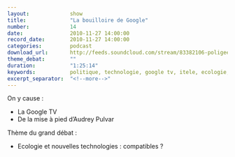 ```yaml
---
layout:             show
title:              "La bouilloire de Google"
number:             14
date:               2010-11-27 14:00:00
record_date:        2010-11-27 14:00:00
categories:         podcast
download_url:       http://feeds.soundcloud.com/stream/83382106-poligeek-poligeek14.mp3
theme_debat:        ""
duration:           "1:25:14"
keywords:           politique, technologie, google tv, itele, ecologie, green it
excerpt_separator:  "<!--more-->"
---
```



On y cause :

- La Google TV
- De la mise à pied d’Audrey Pulvar

Thème du grand débat :

- Ecologie et nouvelles technologies : compatibles ?
